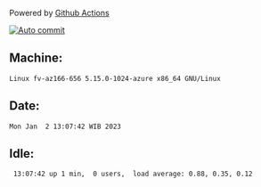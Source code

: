 Powered by [Github Actions](https://github.com/features/actions)

[![Auto commit](https://github.com/hiage/workstation/workflows/Auto%20commit/badge.svg)](https://github.com/hiage/workstation/actions?query=workflow%3A%22Auto+commit%22)

## Machine:
```
Linux fv-az166-656 5.15.0-1024-azure x86_64 GNU/Linux
```
## Date:
```
Mon Jan  2 13:07:42 WIB 2023
```
## Idle:
```
 13:07:42 up 1 min,  0 users,  load average: 0.88, 0.35, 0.12
```
